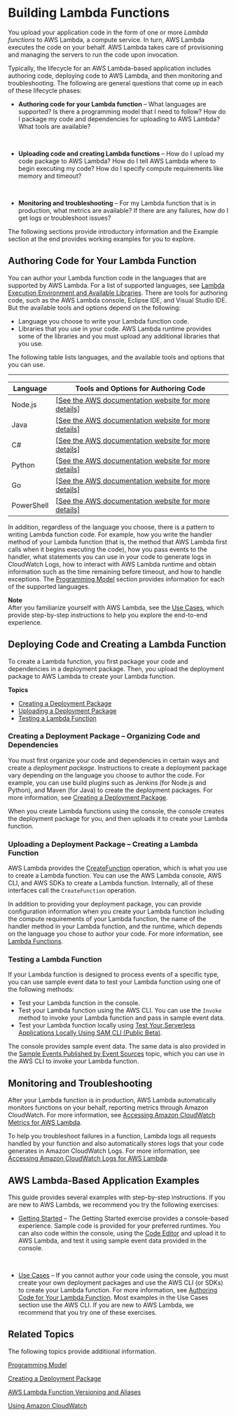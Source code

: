 # Building Lambda Functions<a name="lambda-app"></a>

You upload your application code in the form of one or more *Lambda functions* to AWS Lambda, a compute service\. In turn, AWS Lambda executes the code on your behalf\. AWS Lambda takes care of provisioning and managing the servers to run the code upon invocation\.

Typically, the lifecycle for an AWS Lambda\-based application includes authoring code, deploying code to AWS Lambda, and then monitoring and troubleshooting\. The following are general questions that come up in each of these lifecycle phases:
+ **Authoring code for your Lambda function** – What languages are supported? Is there a programming model that I need to follow? How do I package my code and dependencies for uploading to AWS Lambda? What tools are available?

   
+ **Uploading code and creating Lambda functions** – How do I upload my code package to AWS Lambda? How do I tell AWS Lambda where to begin executing my code? How do I specify compute requirements like memory and timeout? 

   
+ **Monitoring and troubleshooting** – For my Lambda function that is in production, what metrics are available? If there are any failures, how do I get logs or troubleshoot issues?

The following sections provide introductory information and the Example section at the end provides working examples for you to explore\.

## Authoring Code for Your Lambda Function<a name="lambda-app-author"></a>

You can author your Lambda function code in the languages that are supported by AWS Lambda\. For a list of supported languages, see [Lambda Execution Environment and Available Libraries](current-supported-versions.md)\. There are tools for authoring code, such as the AWS Lambda console, Eclipse IDE, and Visual Studio IDE\. But the available tools and options depend on the following:
+ Language you choose to write your Lambda function code\. 
+ Libraries that you use in your code\. AWS Lambda runtime provides some of the libraries and you must upload any additional libraries that you use\. 

The following table lists languages, and the available tools and options that you can use\.


****  

| Language | Tools and Options for Authoring Code | 
| --- | --- | 
| Node\.js | [\[See the AWS documentation website for more details\]](http://docs.aws.amazon.com/lambda/latest/dg/lambda-app.html) | 
| Java | [\[See the AWS documentation website for more details\]](http://docs.aws.amazon.com/lambda/latest/dg/lambda-app.html) | 
| C\# | [\[See the AWS documentation website for more details\]](http://docs.aws.amazon.com/lambda/latest/dg/lambda-app.html) | 
| Python | [\[See the AWS documentation website for more details\]](http://docs.aws.amazon.com/lambda/latest/dg/lambda-app.html) | 
| Go | [\[See the AWS documentation website for more details\]](http://docs.aws.amazon.com/lambda/latest/dg/lambda-app.html) | 
| PowerShell | [\[See the AWS documentation website for more details\]](http://docs.aws.amazon.com/lambda/latest/dg/lambda-app.html) | 

In addition, regardless of the language you choose, there is a pattern to writing Lambda function code\. For example, how you write the handler method of your Lambda function \(that is, the method that AWS Lambda first calls when it begins executing the code\), how you pass events to the handler, what statements you can use in your code to generate logs in CloudWatch Logs, how to interact with AWS Lambda runtime and obtain information such as the time remaining before timeout, and how to handle exceptions\. The [Programming Model](programming-model-v2.md) section provides information for each of the supported languages\.

**Note**  
After you familiarize yourself with AWS Lambda, see the [Use Cases](use-cases.md), which provide step\-by\-step instructions to help you explore the end\-to\-end experience\. 

## Deploying Code and Creating a Lambda Function<a name="lambda-app-deploy"></a>

To create a Lambda function, you first package your code and dependencies in a deployment package\. Then, you upload the deployment package to AWS Lambda to create your Lambda function\. 

**Topics**
+ [Creating a Deployment Package](#lambda-app-structure-code)
+ [Uploading a Deployment Package](#lambda-app-upload-deployment-pkg)
+ [Testing a Lambda Function](#lambda-app-test-code)

### Creating a Deployment Package – Organizing Code and Dependencies<a name="lambda-app-structure-code"></a>

You must first organize your code and dependencies in certain ways and create a *deployment package*\. Instructions to create a deployment package vary depending on the language you choose to author the code\. For example, you can use build plugins such as Jenkins \(for Node\.js and Python\), and Maven \(for Java\) to create the deployment packages\. For more information, see [Creating a Deployment Package](deployment-package-v2.md)\. 

When you create Lambda functions using the console, the console creates the deployment package for you, and then uploads it to create your Lambda function\.

### Uploading a Deployment Package – Creating a Lambda Function<a name="lambda-app-upload-deployment-pkg"></a>

AWS Lambda provides the [CreateFunction](API_CreateFunction.md) operation, which is what you use to create a Lambda function\. You can use the AWS Lambda console, AWS CLI, and AWS SDKs to create a Lambda function\. Internally, all of these interfaces call the `CreateFunction` operation\. 

In addition to providing your deployment package, you can provide configuration information when you create your Lambda function including the compute requirements of your Lambda function, the name of the handler method in your Lambda function, and the runtime, which depends on the language you chose to author your code\. For more information, see [Lambda Functions](lambda-introduction-function.md)\.

### Testing a Lambda Function<a name="lambda-app-test-code"></a>

If your Lambda function is designed to process events of a specific type, you can use sample event data to test your Lambda function using one of the following methods:
+ Test your Lambda function in the console\. 
+ Test your Lambda function using the AWS CLI\. You can use the `Invoke` method to invoke your Lambda function and pass in sample event data\.
+ Test your Lambda function locally using [Test Your Serverless Applications Locally Using SAM CLI \(Public Beta\)](test-sam-cli.md)\.

The console provides sample event data\. The same data is also provided in the [Sample Events Published by Event Sources](eventsources.md) topic, which you can use in the AWS CLI to invoke your Lambda function\.

## Monitoring and Troubleshooting<a name="lambda-app-monitor"></a>

After your Lambda function is in production, AWS Lambda automatically monitors functions on your behalf, reporting metrics through Amazon CloudWatch\. For more information, see [Accessing Amazon CloudWatch Metrics for AWS Lambda](monitoring-functions-access-metrics.md)\.

To help you troubleshoot failures in a function, Lambda logs all requests handled by your function and also automatically stores logs that your code generates in Amazon CloudWatch Logs\. For more information, see [Accessing Amazon CloudWatch Logs for AWS Lambda](monitoring-functions-logs.md)\.

## AWS Lambda\-Based Application Examples<a name="lambda-app-examples"></a>

This guide provides several examples with step\-by\-step instructions\. If you are new to AWS Lambda, we recommend you try the following exercises:
+ [Getting Started](getting-started.md) – The Getting Started exercise provides a console\-based experience\. Sample code is provided for your preferred runtimes\. You can also code within the console, using the [Code Editor](https://docs.aws.amazon.com/lambda/latest/dg/code-editor.html) and upload it to AWS Lambda, and test it using sample event data provided in the console\.

   
+ [Use Cases](use-cases.md) – If you cannot author your code using the console, you must create your own deployment packages and use the AWS CLI \(or SDKs\) to create your Lambda function\. For more information, see [Authoring Code for Your Lambda Function](#lambda-app-author)\. Most examples in the Use Cases section use the AWS CLI\. If you are new to AWS Lambda, we recommend that you try one of these exercises\. 

## Related Topics<a name="building-apps-related-topics"></a>

The following topics provide additional information\. 

 [Programming Model](programming-model-v2.md) 

 [Creating a Deployment Package](deployment-package-v2.md) 

 [AWS Lambda Function Versioning and Aliases](versioning-aliases.md) 

 [Using Amazon CloudWatch](monitoring-functions.md) 